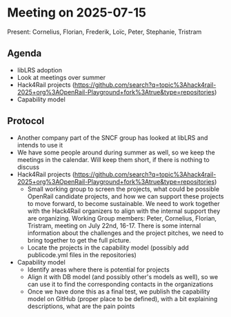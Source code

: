 # Meeting on 2025-07-15

Present: Cornelius, Florian, Frederik, Loïc, Peter, Stephanie, Tristram

## Agenda

* libLRS adoption
* Look at meetings over summer
* Hack4Rail projects (https://github.com/search?q=topic%3Ahack4rail-2025+org%3AOpenRail-Playground+fork%3Atrue&type=repositories)
* Capability model
  
## Protocol

* Another company part of the SNCF group has looked at libLRS and intends to use it
* We have some people around during summer as well, so we keep the meetings in the calendar. Will keep them short, if there is nothing to discuss
* Hack4Rail projects (https://github.com/search?q=topic%3Ahack4rail-2025+org%3AOpenRail-Playground+fork%3Atrue&type=repositories)
  * Small working group to screen the projects, what could be possible OpenRail candidate projects, and how we can support these projects to move forward, to become sustainable. We need to work together with the Hack4Rail organizers to align with the internal support they are organizing. Working Group members: Peter, Cornelius, Florian, Tristram, meeting on July 22nd, 16-17. There is some internal information about the challenges and the project pitches, we need to bring together to get the full picture.
  * Locate the projects in the capability model (possibly add publicode.yml files in the repositories)
* Capability model
  * Identify areas where there is potential for projects
  * Align it with DB model (and possibly other's models as well), so we can use it to find the corresponding contacts in the organizations
  * Once we have done this as a final test, we publish the capability model on GitHub (proper place to be defined), with a bit explaining descriptions, what are the pain points
